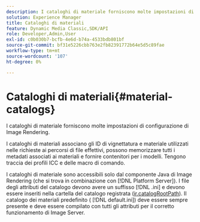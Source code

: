 ```yaml
---
description: I cataloghi di materiale forniscono molte impostazioni di configurazione di Image Rendering.
solution: Experience Manager
title: Cataloghi di materiali
feature: Dynamic Media Classic,SDK/API
role: Developer,Admin,User
exl-id: c0b030b7-bcfb-4e6d-b74a-4533bdb801bf
source-git-commit: bf31e5226cbb763e2fb82391772b64e5d5c89fae
workflow-type: tm+mt
source-wordcount: '107'
ht-degree: 0%

---
```


# Cataloghi di materiali{#material-catalogs}

I cataloghi di materiale forniscono molte impostazioni di configurazione di Image Rendering.

I cataloghi di materiali associano gli ID di vignettatura e materiale utilizzati nelle richieste ai percorsi di file effettivi, possono memorizzare tutti i metadati associati ai materiali e fornire contenitori per i modelli. Tengono traccia dei profili ICC e delle macro di comando.

I cataloghi di materiale sono accessibili solo dal componente Java di Image Rendering (che si trova in combinazione con [!DNL Platform Server]). I file degli attributi del catalogo devono avere un suffisso [!DNL .ini] e devono essere inseriti nella cartella del catalogo registrata ([ir.catalogRootPath](../../../../../../ir-api/server-admin/image-rendering-api-ref/c-ir-server-administration/c-ir-configuration-settings-reference/c-ir-catalog-folder.md#concept-1c1d308112054bb99e3895c3fb8ca5f7)). Il catalogo dei materiali predefinito ( [!DNL default.ini]) deve essere sempre presente e deve essere compilato con tutti gli attributi per il corretto funzionamento di Image Server.
